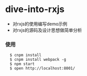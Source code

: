 # dive-into-rxjs

- 对rxjs的使用编写demo示例
- 对rxjs的源码及设计思想做简单分析

### 使用
```
  $ cnpm install
  $ cnpm install webpack -g
  $ npm start
  $ open http://localhost:8001/
```
